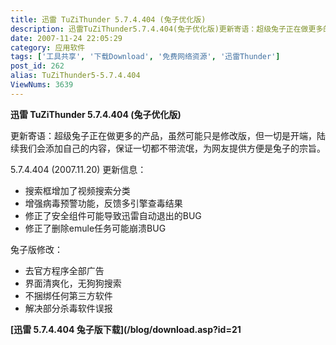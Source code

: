```yaml
---
title: 迅雷 TuZiThunder 5.7.4.404 (兔子优化版)
description: 迅雷TuZiThunder5.7.4.404(兔子优化版)更新寄语：超级兔子正在做更多的产品，虽然可能只是修改版，但一切是开端，陆续我们会添加自己的内容，保证一切都不带流氓，为网友提供方便是兔子的宗旨。5.7.4.404(2007.11.20)更新信息：*搜索框增加了视频搜索分类*增强病毒预警功能，反馈多引擎查毒结果*修正了安全组件可能导致迅雷自动退出的BUG*修正了删除emule任务可能崩溃BUG
date: 2007-11-24 22:05:29
category: 应用软件
tags: ['工具共享', '下载Download', '免费网络资源', '迅雷Thunder']
post_id: 262
alias: TuZiThunder5-5.7.4.404
ViewNums: 3639
---
```


**迅雷 TuZiThunder 5.7.4.404 (兔子优化版)**

更新寄语：超级兔子正在做更多的产品，虽然可能只是修改版，但一切是开端，陆续我们会添加自己的内容，保证一切都不带流氓，为网友提供方便是兔子的宗旨。

5.7.4.404 (2007.11.20) 更新信息：
* 搜索框增加了视频搜索分类
* 增强病毒预警功能，反馈多引擎查毒结果
* 修正了安全组件可能导致迅雷自动退出的BUG
* 修正了删除emule任务可能崩溃BUG

兔子版修改：
* 去官方程序全部广告
* 界面清爽化，无狗狗搜索
* 不捆绑任何第三方软件
* 解决部分杀毒软件误报

**[迅雷 5.7.4.404 兔子版下载](/blog/download.asp?id=21**

